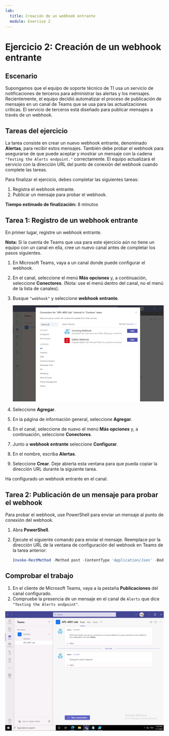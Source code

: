 ```yaml
---
lab:
  title: Creación de un webhook entrante
  module: Exercise 2
---
```


# Ejercicio 2: Creación de un webhook entrante

## Escenario

Supongamos que el equipo de soporte técnico de TI usa un servicio de notificaciones de terceros para administrar las alertas y los mensajes. Recientemente, el equipo decidió automatizar el proceso de publicación de mensajes en un canal de Teams que se usa para las actualizaciones críticas.  El servicio de terceros está diseñado para publicar mensajes a través de un webhook.  

## Tareas del ejercicio

La tarea consiste en crear un nuevo webhook entrante, denominado **Alertas**, para recibir estos mensajes.  También debe probar el webhook para asegurarse de que puede aceptar y mostrar un mensaje con la cadena `"Testing the Alerts endpoint."` correctamente. El equipo actualizará el servicio con la dirección URL del punto de conexión del webhook cuando complete las tareas.

Para finalizar el ejercicio, debes completar las siguientes tareas:

1. Registra el webhook entrante.
2. Publicar un mensaje para probar el webhook.

**Tiempo estimado de finalización:** 8 minutos

## Tarea 1: Registro de un webhook entrante

En primer lugar, registre un webhook entrante.

**Nota:** Si la cuenta de Teams que usa para este ejercicio aún no tiene un equipo con un canal en ella, cree un nuevo canal antes de completar los pasos siguientes.

1. En Microsoft Teams, vaya a un canal donde puede configurar el webhook.
2. En el canal, seleccione el menú **Más opciones** y, a continuación, seleccione **Conectores**.  (Nota: use el menú dentro del canal, no el menú de la lista de canales).
3. Busque `"webhook"` y seleccione **webhook entrante**.

   ![Captura de pantalla del webhook en la barra de búsqueda.](../../media/add-incoming-webhook.png)

4. Seleccione **Agregar**.
5. En la página de información general, seleccione **Agregar**.
6. En el canal, seleccione de nuevo el menú **Más opciones** y, a continuación, seleccione **Conectores**.
7. Junto a **webhook entrante** seleccione **Configurar**.
8. En el nombre, escriba **Alertas**.
9. Seleccione **Crear**.  Deje abierta esta ventana para que pueda copiar la dirección URL durante la siguiente tarea.

Ha configurado un webhook entrante en el canal.

## Tarea 2: Publicación de un mensaje para probar el webhook

Para probar el webhook, use PowerShell para enviar un mensaje al punto de conexión del webhook.

1. Abra **PowerShell**.
2. Ejecute el siguiente comando para enviar el mensaje.  Reemplace <YOUR WEBHOOK URL> por la dirección URL de la ventana de configuración del webhook en Teams de la tarea anterior:

     ```powershell
     Invoke-RestMethod -Method post -ContentType 'Application/Json' -Body '{"text":"Testing the Alerts endpoint."}' -Uri <YOUR WEBHOOK URL>
    ```

## Comprobar el trabajo

1. En el cliente de Microsoft Teams, vaya a la pestaña **Publicaciones** del canal configurado.
2. Compruebe la presencia de un mensaje en el canal de `Alerts` que dice `"Testing the Alerts endpoint"`.

 ![Captura de pantalla de la vista Permisos configurados en Azure Portal.](../../media/final-alert-message.png)
